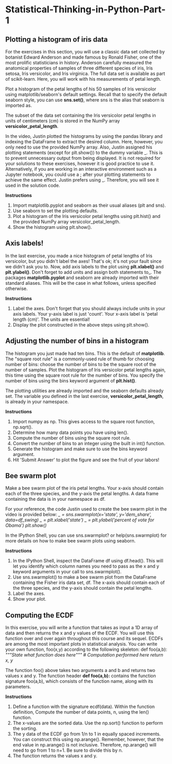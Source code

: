 # Statistical-Thinking-in-Python-Part-1

##  Plotting a histogram of iris data
For the exercises in this section, you will use a classic data set collected by botanist Edward Anderson and made famous by Ronald Fisher, one of the most prolific statisticians in history. Anderson carefully measured the anatomical properties of samples of three different species of iris, Iris setosa, Iris versicolor, and Iris virginica. The full data set is available as part of scikit-learn. Here, you will work with his measurements of petal length.

Plot a histogram of the petal lengths of his 50 samples of Iris versicolor using matplotlib/seaborn's default settings. Recall that to specify the default seaborn style, you can use **sns.set()**, where sns is the alias that seaborn is imported as.

The subset of the data set containing the Iris versicolor petal lengths in units of centimeters (cm) is stored in the NumPy array **versicolor_petal_length**.

In the video, Justin plotted the histograms by using the pandas library and indexing the DataFrame to extract the desired column. Here, however, you only need to use the provided NumPy array. Also, Justin assigned his plotting statements (except for plt.show()) to the dummy variable _. This is to prevent unnecessary output from being displayed. It is not required for your solutions to these exercises, however it is good practice to use it. Alternatively, if you are working in an interactive environment such as a Jupyter notebook, you could use a ; after your plotting statements to achieve the same effect. Justin prefers using _. Therefore, you will see it used in the solution code.

**Instructions**
1. Import matplotlib.pyplot and seaborn as their usual aliases (plt and sns).
2. Use seaborn to set the plotting defaults.
3. Plot a histogram of the Iris versicolor petal lengths using plt.hist() and the provided NumPy array versicolor_petal_length.
4. Show the histogram using plt.show().

##  Axis labels!
In the last exercise, you made a nice histogram of petal lengths of Iris versicolor, but you didn't label the axes! That's ok; it's not your fault since we didn't ask you to. Now, add axis labels to the plot using **plt.xlabel()** and **plt.ylabel()**. Don't forget to add units and assign both statements to_. The packages **matplotlib.pyplot** and seaborn are already imported with their standard aliases. This will be the case in what follows, unless specified otherwise.

**Instructions**
1. Label the axes. Don't forget that you should always include units in your axis labels. Your y-axis label is just 'count'. Your x-axis label is 'petal length (cm)'. The units are essential!
2. Display the plot constructed in the above steps using plt.show().

## Adjusting the number of bins in a histogram
The histogram you just made had ten bins. This is the default of **matplotlib**. The "square root rule" is a commonly-used rule of thumb for choosing number of bins: choose the number of bins to be the square root of the number of samples. Plot the histogram of Iris versicolor petal lengths again, this time using the square root rule for the number of bins. You specify the number of bins using the bins keyword argument of **plt.hist()**.

The plotting utilities are already imported and the seaborn defaults already set. The variable you defined in the last exercise, **versicolor_petal_length**, is already in your namespace.

**Instructions**

1. Import numpy as np. This gives access to the square root function, np.sqrt().
2. Determine how many data points you have using len().
3. Compute the number of bins using the square root rule.
4. Convert the number of bins to an integer using the built in int() function.
5. Generate the histogram and make sure to use the bins keyword argument.
6. Hit 'Submit Answer' to plot the figure and see the fruit of your labors!

 

## Bee swarm plot
Make a bee swarm plot of the iris petal lengths. Your x-axis should contain each of the three species, and the y-axis the petal lengths. A data frame containing the data is in your namespace as df.

For your reference, the code Justin used to create the bee swarm plot in the video is provided below:
    *_ = sns.swarmplot(x='state', y='dem_share', data=df_swing)*
    *_ = plt.xlabel('state')*
    *_ = plt.ylabel('percent of vote for Obama')*
    *plt.show()*
 
In the IPython Shell, you can use sns.swarmplot? or help(sns.swarmplot) for more details on how to make bee swarm plots using seaborn.

**Instructions**

1. In the IPython Shell, inspect the DataFrame df using df.head(). This will let you identify which column names you need to pass as the x and y keyword arguments in your call to sns.swarmplot().
2. Use sns.swarmplot() to make a bee swarm plot from the DataFrame containing the Fisher iris data set, df. The x-axis should contain each of the three species, and the y-axis should contain the petal lengths.
3. Label the axes.
4. Show your plot.

## Computing the ECDF
In this exercise, you will write a function that takes as input a 1D array of data and then returns the x and y values of the ECDF. You will use this function over and over again throughout this course and its sequel. ECDFs are among the most important plots in statistical analysis. You can write your own function, foo(x,y) according to the following skeleton:
def foo(a,b):
   *"""State what function does here"""
    # Computation performed here
    return x, y*
 
The function foo() above takes two arguments a and b and returns two values x and y. The function header **def foo(a,b):** contains the function signature foo(a,b), which consists of the function name, along with its parameters.

**Instructions**

1. Define a function with the signature ecdf(data). Within the function definition,
Compute the number of data points, n, using the len() function.
2. The x-values are the sorted data. Use the np.sort() function to perform the sorting.
3. The y data of the ECDF go from 1/n to 1 in equally spaced increments. You can construct this using np.arange(). Remember, however, that the end value in np.arange() is not inclusive. Therefore, np.arange() will need to go from 1 to n+1. Be sure to divide this by n.
4. The function returns the values x and y.
